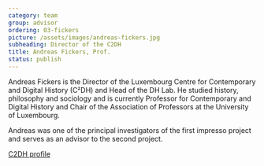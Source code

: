 ```yaml
---
category: team
group: advisor
ordering: 03-fickers
picture: /assets/images/andreas-fickers.jpg
subheading: Director of the C2DH
title: Andreas Fickers, Prof.
status: publish
---
```


Andreas Fickers is the Director of the Luxembourg Centre for Contemporary and Digital History (C²DH) and Head of the DH Lab. He studied history, philosophy and sociology and is currently Professor for Contemporary and Digital History and Chair of the Association of Professors at the University of Luxembourg.

Andreas was one of the principal investigators of the first impresso project and serves as an advisor to the second project.

[C2DH profile](https://www.c2dh.uni.lu/people/andreas-fickers)
